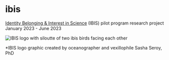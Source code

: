 # ibis
 [Identity Belonging & Interest in Science](https://environment.uw.edu/students/current-students/identity-belonging-and-inquiry-in-science-ibis-program/) (IBIS) pilot program research project January 2023 - June 2023
 
 ![IBIS logo with siloutte of two ibis birds facing each other](https://github.com/sarahtanja/ibis/blob/master/IBIS_final_BlackOutline.png?raw=true)
 
 *IBIS logo graphic created by oceanographer and vexillophile Sasha Seroy, PhD

